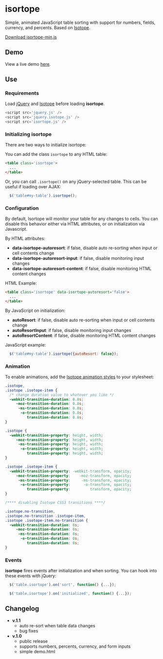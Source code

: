 isortope
========

Simple, animated JavaScript table sorting with support for numbers, fields, currency, and percents.  Based on [Isotope](http://isotope.metafizzy.co/).

[Download isortope-min.js](https://raw.github.com/KurtPreston/isortope/master/isortope-min.js)

Demo
----
View a live demo [here](http://www.kurtpreston.com/isortope).

Use
---
### Requirements
Load [jQuery](http://jquery.com/) and [Isotope](http://isotope.metafizzy.co/) before loading **isortope**.

```javascript
<script src='jquery.js' />
<script src='jquery.isotope.js' />
<script src='isortope.js' />
```

### Initializing isortope
There are two ways to initialize isortope:

You can add the class `isortope` to any HTML table:
```html
<table class='isortope'>
  ...
</table>
```

Or, you can call `.isortope()` on any jQuery-selected table.  This can be useful if loading over AJAX:
```javascript
  $('table#my-table').isortope();
```

### Configuration

By default, Isortope will monitor your table for any changes to cells.  You can disable this behavior either via HTML attributes, or on initialization via Javascript.

By HTML attributes:
+ **data-isortope-autoresort**: if false, disable auto re-sorting when input or cell contents change
+ **data-isortope-autoresort-input**: if false, disable monitoring input changes
+ **data-isortope-autoresort-content**: if false, disable monitoring HTML content changes

HTML Example:
```html
<table class='isortope' data-isortope-autoresort='false'>
  ...
</table>
```

By JavaScript on initialization:
+ **autoResort**: if false, disable auto re-sorting when input or cell contents change
+ **autoResortInput**: if false, disable monitoring input changes
+ **autoResortContent**: if false, disable monitoring HTML content changes

JavaScript example:
```javascript
  $('table#my-table').isortope({autoResort: false});
```

### Animation
To enable animations, add the [Isotope animation styles](http://isotope.metafizzy.co/docs/animating.html) to your stylesheet:

```css
.isotope,
.isotope .isotope-item {
  /* change duration value to whatever you like */
  -webkit-transition-duration: 0.8s;
     -moz-transition-duration: 0.8s;
      -ms-transition-duration: 0.8s;
       -o-transition-duration: 0.8s;
          transition-duration: 0.8s;
}

.isotope {
  -webkit-transition-property: height, width;
     -moz-transition-property: height, width;
      -ms-transition-property: height, width;
       -o-transition-property: height, width;
          transition-property: height, width;
}

.isotope .isotope-item {
  -webkit-transition-property: -webkit-transform, opacity;
     -moz-transition-property:    -moz-transform, opacity;
      -ms-transition-property:     -ms-transform, opacity;
       -o-transition-property:      -o-transform, opacity;
          transition-property:         transform, opacity;
}

/**** disabling Isotope CSS3 transitions ****/

.isotope.no-transition,
.isotope.no-transition .isotope-item,
.isotope .isotope-item.no-transition {
  -webkit-transition-duration: 0s;
     -moz-transition-duration: 0s;
      -ms-transition-duration: 0s;
       -o-transition-duration: 0s;
          transition-duration: 0s;
}
```

### Events

**isortope** fires events after initialization and when sorting. You can hook into these events with jQuery:

```javascript
  $('table.isortope').on('sort', function() {...});

  $('table.isortope').on('initialized', function() {...});
```

Changelog
---
+ **v.1.1**
  - auto re-sort when table data changes
  - bug fixes
+ **v.1.0**
  - public release
  - supports numbers, percents, currency, and form inputs
  - simple demo.html
